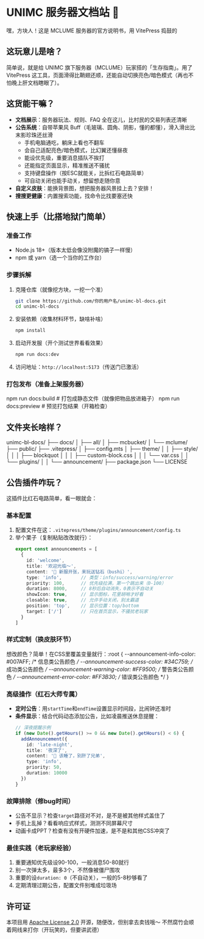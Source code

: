 # UNIMC 服务器文档站 🚀

嘿，方块人！这是 MCLUME 服务器的官方说明书，用 VitePress 捣鼓的

## 这玩意儿是啥？

简单说，就是给 UNIMC 旗下服务器（MCLUME）玩家搭的「生存指南」。用了 VitePress 这工具，页面滑得比鞘翅还顺，还能自动切换亮色/暗色模式（再也不怕晚上肝文档瞎眼了）。

## 这货能干嘛？

- **文档展示**：服务器玩法、规则、FAQ 全在这儿，比村民的交易列表还清晰
- **公告系统**：自带苹果风 Buff（毛玻璃、圆角、阴影，懂的都懂），滑入滑出比末影珍珠还丝滑
  - 手机电脑通吃，躺床上看也不翻车
  - 会自己适配亮色/暗色模式，比幻翼还懂昼夜
  - 能设优先级，重要消息插队不挨打
  - 还能指定页面显示，精准推送不骚扰
  - 支持键盘操作（按ESC就能关，比拆红石电路简单）
  - 可自动关闭也能手动关，想留想走随你意
- **自定义皮肤**：能换背景图，想把服务器风景挂上去？安排！
- **搜搜更健康**：内置搜索功能，找命令比找要塞还快

## 快速上手（比搭地狱门简单）

### 准备工作

- Node.js 18+（版本太低会像没附魔的镐子一样慢）
- npm 或 yarn（选一个当你的工作台）

### 步骤拆解

1. 克隆仓库（就像挖方块，一挖一个准）
   ```bash
   git clone https://github.com/你的用户名/unimc-bl-docs.git
   cd unimc-bl-docs
   ```

2. 安装依赖（收集材料环节，缺啥补啥）
   ```bash
   npm install
   ```

3. 启动开发服（开个测试世界看看效果）
   ```bash
   npm run docs:dev
   ```

4. 访问地址：`http://localhost:5173`（传送门已激活）

### 打包发布（准备上架服务器）
npm run docs:build  # 打包成静态文件（就像把物品放进箱子）
npm run docs:preview  # 预览打包结果（开箱检查）
## 文件夹长啥样？
unimc-bl-docs/
├── docs/
│   ├── all/
│   ├── mcbucket/
│   └── mclume/
├── public/
├── .vitepress/
│   ├── config.mts
│   ├── theme/
│   │   ├── style/
│   │   │   ├── blockquot
│   │   │   ├── custom-block.css
│   │   │   └── var.css
│   │   └── plugins/
│   │       └── announcement/
├── package.json
└── LICENSE
## 公告插件咋玩？

这插件比红石电路简单，看一眼就会：

### 基本配置

1. 配置文件在这：`.vitepress/theme/plugins/announcement/config.ts`
2. 举个栗子（复制粘贴改改就行）：
   ```typescript
   export const announcements = [
     {
       id: 'welcome',
       title: '欢迎光临～',
       content: '🎉 新服开张，来玩送钻石（bushi）',
       type: 'info',       // 类型：info/success/warning/error
       priority: 100,      // 优先级拉满，第一个跳出来（0-100）
       duration: 8000,     // 8秒后自动消失，0表示不自动关
       showIcon: true,     // 显示图标，花里胡哨才好看
       closable: true,     // 允许手动关闭，别太霸道
       position: 'top',    // 显示位置：top/bottom
       target: ['/']       // 只在首页显示，不骚扰老玩家
     }
   ]
   ```

### 样式定制（换皮肤环节）

想改颜色？简单！在CSS里覆盖变量就行：:root {
  --announcement-info-color: #007AFF;    /* 信息类公告颜色 */
  --announcement-success-color: #34C759; /* 成功类公告颜色 */
  --announcement-warning-color: #FF9500; /* 警告类公告颜色 */
  --announcement-error-color: #FF3B30;   /* 错误类公告颜色 */
}
### 高级操作（红石大师专属）

- **定时公告**：用`startTime`和`endTime`设置显示时间段，比闹钟还准时
- **条件显示**：结合代码动态添加公告，比如凌晨推送休息提醒：
  ```typescript
  // 深夜提醒示例
  if (new Date().getHours() >= 0 && new Date().getHours() < 6) {
    addAnnouncement({
      id: 'late-night',
      title: '夜深了',
      content: '🌙 该睡了，别肝了兄弟',
      type: 'info',
      priority: 50,
      duration: 10000
    })
  }
  ```

### 故障排除（修bug时间）

- 公告不显示？检查`target`路径对不对，是不是被其他样式盖住了
- 手机上乱掉？看看响应式样式，测测不同屏幕尺寸
- 动画卡成PPT？检查有没有开硬件加速，是不是和其他CSS冲突了

### 最佳实践（老玩家经验）

1. 重要通知优先级设90-100，一般消息50-80就行
2. 别一次弹太多，最多3个，不然像被僵尸围攻
3. 重要的设`duration: 0`（不自动关），一般的5-8秒够看了
4. 定期清理过期公告，配置文件别堆成垃圾场

## 许可证

本项目用 [Apache License 2.0](LICENSE) 开源，随便改，但别拿去卖钱哦～ 不然腐竹会顺着网线来打你（开玩笑的，但要讲武德）
